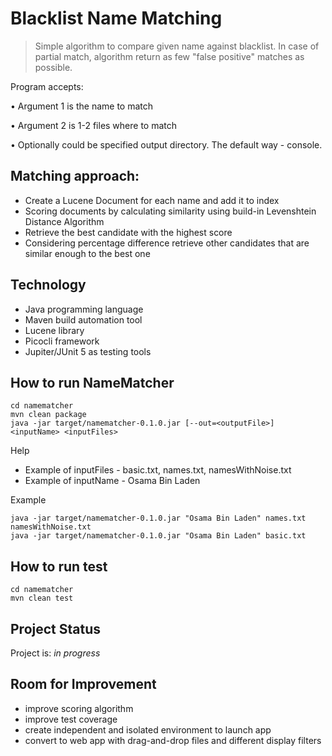 # Blacklist Name Matching
> Simple algorithm to compare given name against blacklist. In case of partial match, algorithm return as few "false positive" matches as possible. 

Program accepts:

• Argument 1 is the name to match

• Argument 2 is 1-2 files where to match

• Optionally could be specified output directory. The default way - console.


## Matching approach:
* Create a Lucene Document for each name and add it to index
* Scoring documents by calculating similarity using build-in Levenshtein Distance Algorithm
* Retrieve the best candidate with the highest score
* Considering percentage difference retrieve other candidates that are similar enough to the best one


## Technology
* Java programming language
* Maven build automation tool
* Lucene library
* Picocli framework
* Jupiter/JUnit 5 as testing tools

## How to run NameMatcher
```
cd namematcher
mvn clean package
java -jar target/namematcher-0.1.0.jar [--out=<outputFile>] <inputName> <inputFiles>

```
Help

* Example of inputFiles - basic.txt, names.txt, namesWithNoise.txt
* Example of inputName - Osama Bin Laden

Example 

```
java -jar target/namematcher-0.1.0.jar "Osama Bin Laden" names.txt namesWithNoise.txt
java -jar target/namematcher-0.1.0.jar "Osama Bin Laden" basic.txt
```



## How to run test

```
cd namematcher
mvn clean test

```

## Project Status
Project is: _in progress_ 


## Room for Improvement
- improve scoring algorithm
- improve test coverage
- create independent and isolated environment to launch app
- convert to web app with drag-and-drop files and different display filters
